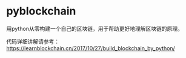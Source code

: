 # pyblockchain
用python从零构建一个自己的区块链，用于帮助更好地理解区块链的原理。

代码详细讲解请参考：https://learnblockchain.cn/2017/10/27/build_blockchain_by_python/
